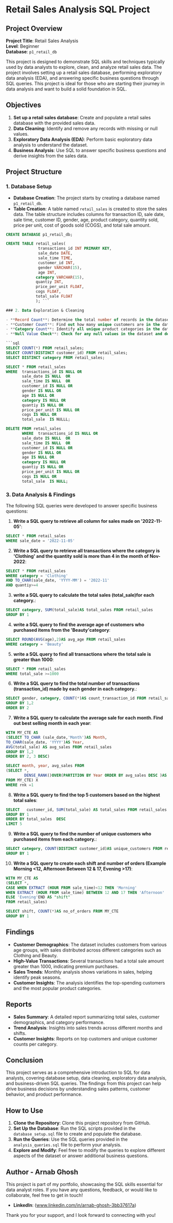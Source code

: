 # Retail Sales Analysis SQL Project

## Project Overview

**Project Title**: Retail Sales Analysis  
**Level**: Beginner  
**Database**: `p1_retail_db`

This project is designed to demonstrate SQL skills and techniques typically used by data analysts to explore, clean, and analyze retail sales data. The project involves setting up a retail sales database, performing exploratory data analysis (EDA), and answering specific business questions through SQL queries. This project is ideal for those who are starting their journey in data analysis and want to build a solid foundation in SQL.

## Objectives

1. **Set up a retail sales database**: Create and populate a retail sales database with the provided sales data.
2. **Data Cleaning**: Identify and remove any records with missing or null values.
3. **Exploratory Data Analysis (EDA)**: Perform basic exploratory data analysis to understand the dataset.
4. **Business Analysis**: Use SQL to answer specific business questions and derive insights from the sales data.

## Project Structure

### 1. Database Setup

- **Database Creation**: The project starts by creating a database named `p1_retail_db`.
- **Table Creation**: A table named `retail_sales` is created to store the sales data. The table structure includes columns for transaction ID, sale date, sale time, customer ID, gender, age, product category, quantity sold, price per unit, cost of goods sold (COGS), and total sale amount.

```sql
CREATE DATABASE p1_retail_db;

CREATE TABLE retail_sales(
              transactions_id INT PRIMARY KEY,
              sale_date DATE,
              sale_time TIME,	
	          customer_id INT,
	          gender VARCHAR(15),
	          age INT,
	         category VARCHAR(15),
	         quantiy INT,	
	         price_per_unit FLOAT,
	         cogs FLOAT,
	         total_sale FLOAT
			 ); ```

### 2. Data Exploration & Cleaning

- **Record Count**: Determine the total number of records in the dataset.
- **Customer Count**: Find out how many unique customers are in the dataset.
- **Category Count**: Identify all unique product categories in the dataset.
- **Null Value Check**: Check for any null values in the dataset and delete records with missing data.

```sql
SELECT COUNT(*) FROM retail_sales;
SELECT COUNT(DISTINCT customer_id) FROM retail_sales;
SELECT DISTINCT category FROM retail_sales;

SELECT * FROM retail_sales
WHERE  transactions_id IS NULL OR
       sale_date IS NULL  OR
       sale_time IS NULL  OR
	   customer_id IS NULL OR
	   gender IS NULL OR
	   age IS NULL OR
	   category IS NULL OR
	   quantiy IS NULL OR	
	   price_per_unit IS NULL OR
	   cogs IS NULL OR
	   total_sale  IS NULLL;

DELETE FROM retail_sales
	   WHERE  transactions_id IS NULL OR
       sale_date IS NULL  OR
       sale_time IS NULL  OR
	   customer_id IS NULL OR
	   gender IS NULL OR
	   age IS NULL OR
	   category IS NULL OR
	   quantiy IS NULL OR	
	   price_per_unit IS NULL OR
	   cogs IS NULL OR
	   total_sale  IS NULL;
```

### 3. Data Analysis & Findings

The following SQL queries were developed to answer specific business questions:

1. **Write a SQL query to retrieve all column for sales made on '2022-11-05'**:
```sql
SELECT * FROM retail_sales
WHERE sale_date = '2022-11-05'
```

2. **Write  a SQL query to retrieve all transactions where the category is 'Clothing' and the quantity sold is more than 4 in the month of Nov-2022**:
```sql
SELECT * FROM retail_sales
WHERE category = 'Clothing'
AND TO_CHAR(sale_date, 'YYYY-MM') = '2022-11'
AND quantiy>=4
```

3. **write  a SQL query to calculate the total sales (total_sale)for each category.**:
```sql
SELECT category, SUM(total_sale)AS total_sales FROM retail_sales
GROUP BY 1
```

4. **write a SQL query to find the average age of customers who purchased items from the 'Beauty'category**:
```sql
SELECT ROUND(AVG(age),2)AS avg_age FROM retail_sales
WHERE category = 'Beauty'
```

5. **write a SQL query to find all transactions where the total sale is greater than 1000**:
```sql
SELECT * FROM retail_sales
WHERE total_sale >=1000
```

6. **Write a SQL query to find the total number of transactions (transaction_id) made by each gender in each category.**:
```sql
SELECT gender, category, COUNT(*)AS count_transaction_id FROM retail_sales
GROUP BY 1,2
ORDER BY 2
```

7. **Write a SQL query to calculate the average sale for each month. Find out best selling month in each year**:
```sql
WITH MY_CTE AS
(SELECT TO_CHAR (sale_date,'Month')AS Month, 
TO_CHAR(sale_date, 'YYYY')AS Year,
AVG(total_sale) AS avg_sales FROM retail_sales
GROUP BY 1,2
ORDER BY 2, 3 DESC)

SELECT month, year, avg_sales FROM
(SELECT *,
        DENSE_RANK()OVER(PARTITION BY Year ORDER BY avg_sales DESC )AS rnk
FROM MY_CTE) X
WHERE rnk =1
```

8. **Write a SQL query to find the top 5 customers based on the highest total sales**:
```sql
SELECT   customer_id, SUM(total_sale) AS total_sales FROM retail_sales
GROUP BY 1
ORDER BY total_sales  DESC
LIMIT 5
```

9. **Write a SQL query to find the number of unique customers who purchased items from each category.**:
```sql
SELECT category, COUNT(DISTINCT customer_id)AS unique_customers FROM retail_sales
GROUP BY 1
```

10. **Write a SQL query to create each shift and number of orders (Example Morning <12, Afternoon Between 12 & 17, Evening >17)**:
```sql
WITH MY_CTE AS
(SELECT *, 
CASE WHEN EXTRACT (HOUR FROM sale_time)<12 THEN 'Morning' 
WHEN EXTRACT (HOUR FROM sale_time) BETWEEN 12 AND 17 THEN 'Afternoon'
ELSE 'Evening'END AS "shift"
FROM retail_sales)

SELECT shift, COUNT(*)AS no_of_orders FROM MY_CTE 
GROUP BY 1
```

## Findings

- **Customer Demographics**: The dataset includes customers from various age groups, with sales distributed across different categories such as Clothing and Beauty.
- **High-Value Transactions**: Several transactions had a total sale amount greater than 1000, indicating premium purchases.
- **Sales Trends**: Monthly analysis shows variations in sales, helping identify peak seasons.
- **Customer Insights**: The analysis identifies the top-spending customers and the most popular product categories.

## Reports

- **Sales Summary**: A detailed report summarizing total sales, customer demographics, and category performance.
- **Trend Analysis**: Insights into sales trends across different months and shifts.
- **Customer Insights**: Reports on top customers and unique customer counts per category.

## Conclusion

This project serves as a comprehensive introduction to SQL for data analysts, covering database setup, data cleaning, exploratory data analysis, and business-driven SQL queries. The findings from this project can help drive business decisions by understanding sales patterns, customer behavior, and product performance.

## How to Use

1. **Clone the Repository**: Clone this project repository from GitHub.
2. **Set Up the Database**: Run the SQL scripts provided in the `database_setup.sql` file to create and populate the database.
3. **Run the Queries**: Use the SQL queries provided in the `analysis_queries.sql` file to perform your analysis.
4. **Explore and Modify**: Feel free to modify the queries to explore different aspects of the dataset or answer additional business questions.

## Author - Arnab Ghosh

This project is part of my portfolio, showcasing the SQL skills essential for data analyst roles. If you have any questions, feedback, or would like to collaborate, feel free to get in touch!


- **LinkedIn**: (www.linkedin.com/in/arnab-ghosh-3bb37617a)


Thank you for your support, and I look forward to connecting with you!
